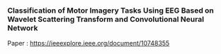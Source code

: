 ### Classification of Motor Imagery Tasks Using EEG Based on Wavelet Scattering Transform and Convolutional Neural Network

Paper : https://ieeexplore.ieee.org/document/10748355

